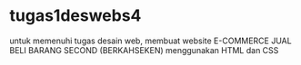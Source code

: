 # tugas1deswebs4
untuk memenuhi tugas desain web, membuat website E-COMMERCE JUAL BELI BARANG SECOND (BERKAHSEKEN) menggunakan HTML dan CSS 
